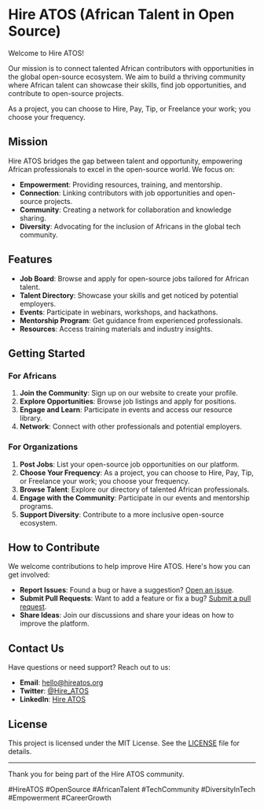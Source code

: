 # Hire ATOS (African Talent in Open Source)

Welcome to Hire ATOS! 

Our mission is to connect talented African contributors with opportunities in the global open-source ecosystem. We aim to build a thriving community where African talent can showcase their skills, find job opportunities, and contribute to open-source projects.

As a project, you can choose to Hire, Pay, Tip, or Freelance your work; you choose your frequency.

## Mission

Hire ATOS bridges the gap between talent and opportunity, empowering African professionals to excel in the open-source world. We focus on:
- **Empowerment**: Providing resources, training, and mentorship.
- **Connection**: Linking contributors with job opportunities and open-source projects.
- **Community**: Creating a network for collaboration and knowledge sharing.
- **Diversity**: Advocating for the inclusion of Africans in the global tech community.

## Features

- **Job Board**: Browse and apply for open-source jobs tailored for African talent.
- **Talent Directory**: Showcase your skills and get noticed by potential employers.
- **Events**: Participate in webinars, workshops, and hackathons.
- **Mentorship Program**: Get guidance from experienced professionals.
- **Resources**: Access training materials and industry insights.

## Getting Started

### For Africans

1. **Join the Community**: Sign up on our website to create your profile.
2. **Explore Opportunities**: Browse job listings and apply for positions.
3. **Engage and Learn**: Participate in events and access our resource library.
4. **Network**: Connect with other professionals and potential employers.

### For Organizations

1. **Post Jobs**: List your open-source job opportunities on our platform.
2. **Choose Your Frequency**: As a project, you can choose to Hire, Pay, Tip, or Freelance your work; you choose your frequency.
3. **Browse Talent**: Explore our directory of talented African professionals.
4. **Engage with the Community**: Participate in our events and mentorship programs.
5. **Support Diversity**: Contribute to a more inclusive open-source ecosystem.

## How to Contribute

We welcome contributions to help improve Hire ATOS. Here's how you can get involved:
- **Report Issues**: Found a bug or have a suggestion? [Open an issue](https://github.com/HireATOS/issues).
- **Submit Pull Requests**: Want to add a feature or fix a bug? [Submit a pull request](https://github.com/HireATOS/pulls).
- **Share Ideas**: Join our discussions and share your ideas on how to improve the platform.

## Contact Us

Have questions or need support? Reach out to us:
- **Email**: hello@hireatos.org
- **Twitter**: [@Hire_ATOS](https://twitter.com/Hire_ATOS)
- **LinkedIn**: [Hire ATOS](https://linkedin.com/company/hire-atos)

## License

This project is licensed under the MIT License. See the [LICENSE](LICENSE) file for details.

---

Thank you for being part of the Hire ATOS community.

#HireATOS #OpenSource #AfricanTalent #TechCommunity #DiversityInTech #Empowerment #CareerGrowth


<!--

**Here are some ideas to get you started:**

🙋‍♀️ A short introduction - what is your organization all about?
🌈 Contribution guidelines - how can the community get involved?
👩‍💻 Useful resources - where can the community find your docs? Is there anything else the community should know?
🍿 Fun facts - what does your team eat for breakfast?
🧙 Remember, you can do mighty things with the power of [Markdown](https://docs.github.com/github/writing-on-github/getting-started-with-writing-and-formatting-on-github/basic-writing-and-formatting-syntax)
-->

